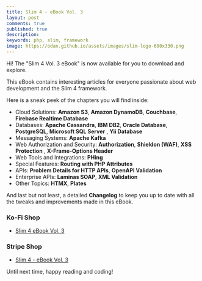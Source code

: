 ```yaml
---
title: Slim 4 - eBook Vol. 3
layout: post
comments: true
published: true
description:
keywords: php, slim, framework
image: https://odan.github.io/assets/images/slim-logo-600x330.png
---
```


Hi! The "Slim 4 Vol. 3 eBook" is now available 
for you to download and explore. 

This eBook contains interesting articles for everyone passionate 
about web development and the Slim 4 framework.

Here is a sneak peek of the chapters you will find inside:

- Cloud Solutions: **Amazon S3**, **Amazon DynamoDB**, **Couchbase**, **Firebase Realtime Database**
- Databases: **Apache Cassandra**, **IBM DB2**, **Oracle Database**, **PostgreSQL**, **Microsoft SQL Server** , **Yii Database**
- Messaging Systems: **Apache Kafka**
- Web Authorization and Security: **Authorization**, **Shieldon (WAF)**, **XSS Protection** , **X-Frame-Options Header**
- Web Tools and Integrations:  **PHing**
- Special Features: **Routing with PHP Attributes**
- APIs: **Problem Details for HTTP APIs**, **OpenAPI Validation**
- Enterprise APIs: **Laminas SOAP**, **XML Validation**
- Other Topics: **HTMX**, **Plates**

And last but not least, a detailed **Changelog** 
to keep you up to date with all the tweaks and improvements 
made in this eBook.

### Ko-Fi Shop

* [Slim 4 eBook Vol. 3](https://ko-fi.com/s/3698cf30f3)

### Stripe Shop

* [Slim 4 - eBook Vol. 3](https://buy.stripe.com/4gw8ymfPtdrB7tueUX)

Until next time, happy reading and coding!
